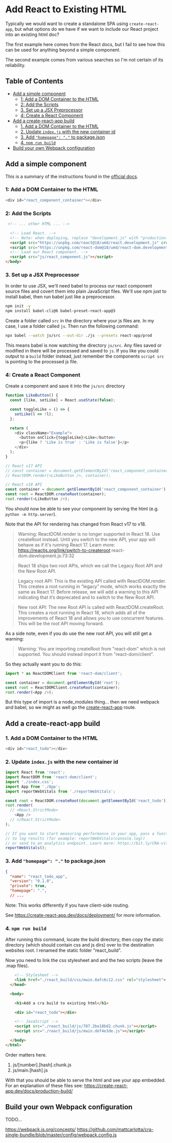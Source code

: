 # Add React to Existing HTML

Typically we would want to create a standalone SPA using `create-react-app`, but what options do we have if we want to include our React project into an existing html doc?

The first example here comes from the React docs, but I fail to see how this can be used for anything beyond a simple component.

The second example comes from various searches so I'm not certain of its reliability.

## Table of Contents

<!-- toc -->

- [Add a simple component](#add-a-simple-component)
  * [1: Add a DOM Container to the HTML](#1-add-a-dom-container-to-the-html)
  * [2: Add the Scripts](#2-add-the-scripts)
  * [3. Set up a JSX Preprocessor](#3-set-up-a-jsx-preprocessor)
  * [4: Create a React Component](#4-create-a-react-component)
- [Add a create-react-app build](#add-a-create-react-app-build)
  * [1. Add a DOM Container to the HTML](#1-add-a-dom-container-to-the-html)
  * [2. Update `index.js` with the new container id](#2-update-indexjs-with-the-new-container-id)
  * [3. Add `"homepage": "."` to package.json](#3-add-homepage--to-packagejson)
  * [4. `npm run build`](#4-npm-run-build)
- [Build your own Webpack configuration](#build-your-own-webpack-configuration)

<!-- tocstop -->

## Add a simple component

This is a summary of the instructions found in the [official docs](https://reactjs.org/docs/add-react-to-a-website.html).

### 1: Add a DOM Container to the HTML

```javascript
<div id="react_component_container"></div>
```

### 2: Add the Scripts

```html
 <!-- ... other HTML ... -->

  <!-- Load React. -->
  <!-- Note: when deploying, replace "development.js" with "production.min.js". -->
  <script src="https://unpkg.com/react@18/umd/react.development.js" crossorigin></script> 
  <script src="https://unpkg.com/react-dom@18/umd/react-dom.development.js" crossorigin></script>
  <!-- Load our React component. -->
  <script src="js/react_component.js"></script>
</body>
```

### 3. Set up a JSX Preprocessor

In order to use JSX, we'll need babel to process our react component source files and covert them into plain JavaScript files. We'll use npm just to install babel, then run babel just like a preprocessor.

```bash
npm init -y 
npm install babel-cli@6 babel-preset-react-app@3
```
 
Create a folder called `src` in the directory where your js files are. In my case, I use a folder called `js`. Then run the following command:

```bash
npx babel --watch js/src --out-dir ./js --presets react-app/prod
```

This means babel is now watching the directory `js/src`. Any files saved or modified in there will be processed and saved to `js`. If you like you could output to a `build` folder instead, just remember the components `script src` is pointing to the processed js file.

### 4: Create a React Component 

Create a component and save it into the `js/src` directory 

```javascript
function LikeButton() {
  const [like, setLike] = React.useState(false);

  const toggleLike = () => {
    setLike(l => !l);
  };

  return (
    <div className="Example">
      <button onClick={toggleLike}>Like</button>
      <p>{like ? 'Like is true' : 'Like is false'}</p>
    </div>
  );
}

// React v17 API
// const container = document.getElementById('react_component_container');
// ReactDOM.render(<LikeButton />, container);

// React v18 API
const container = document.getElementById('react_component_container');
const root = ReactDOM.createRoot(container);
root.render(<LikeButton />);
```

You should now be able to see your component by serving the html (e.g. `python -m http.server`).

Note that the API for rendering has changed from React v17 to v18.

> Warning: ReactDOM.render is no longer supported in React 18. Use createRoot instead. Until you switch to the new API, your app will behave as if it's running React 17. Learn more: https://reactjs.org/link/switch-to-createroot react-dom.development.js:73:32

> React 18 ships two root APIs, which we call the Legacy Root API and the New Root API.

> Legacy root API: This is the existing API called with ReactDOM.render. This creates a root running in “legacy” mode, which works exactly the same as React 17. Before release, we will add a warning to this API indicating that it’s deprecated and to switch to the New Root API.

> New root API: The new Root API is called with ReactDOM.createRoot. This creates a root running in React 18, which adds all of the improvements of React 18 and allows you to use concurrent features. This will be the root API moving forward.

As a side note, even if you do use the new root API, you will still get a warning:

> Warning: You are importing createRoot from "react-dom" which is not supported. You should instead import it from "react-dom/client".

So they actually want you to do this:

```javascript
import * as ReactDOMClient from 'react-dom/client';

const container = document.getElementById('root');
const root = ReactDOMClient.createRoot(container);
root.render(<App />);
```

But this type of import is a node_modules thing... then we need webpack and babel, so we might as well go the [create-react-app](create_react_app.md) route. 


## Add a create-react-app build

### 1. Add a DOM Container to the HTML

```javascript
<div id="react_todo"></div>
```

### 2. Update `index.js` with the new container id

```javascript
import React from 'react';
import ReactDOM from 'react-dom/client';
import './index.css';
import App from './App';
import reportWebVitals from './reportWebVitals';

const root = ReactDOM.createRoot(document.getElementById('react_todo'));
root.render(
  // <React.StrictMode>
    <App />
  // </React.StrictMode>
);

// If you want to start measuring performance in your app, pass a function
// to log results (for example: reportWebVitals(console.log))
// or send to an analytics endpoint. Learn more: https://bit.ly/CRA-vitals
reportWebVitals();
```

### 3. Add `"homepage": "."` to package.json 

```json 
{
  "name": "react_todo_app",
  "version": "0.1.0",
  "private": true,
  "homepage": ".",
  // ...
```

Note: This works differently if you have client-side routing. 

See <https://create-react-app.dev/docs/deployment/> for more information.

### 4. `npm run build`

After running this command, locate the build directory, then copy the static directory (which should contain css and js dirs) over to the destination websites root. I renamed the static folder "react_build". 

Now you need to link the css stylesheet and and the two scripts (leave the .map files).

```html 
    <!-- Stylesheet -->
    <link href="./react_build/css/main.8afc6c12.css" rel="stylesheet">
  </head>

  <body>

    <h1>Add a cra build to existing html</h1>

    <div id="react_todo"></div>

    <!-- JavaScript -->
    <script src="./react_build/js/787.2be18bd2.chunk.js"></script>
    <script src="./react_build/js/main.def4e3de.js"></script>

  </body>
</html>
```

Order matters here. 

1. js/[number].[hash].chunk.js
2. js/main.[hash].js

With that you should be able to serve the html and see your app embedded. For an explanation of these files see: <https://create-react-app.dev/docs/production-build/>


## Build your own Webpack configuration 


TODO...

<https://webpack.js.org/concepts/>
<https://github.com/mattcarlotta/cra-single-bundle/blob/master/config/webpack.config.js>
